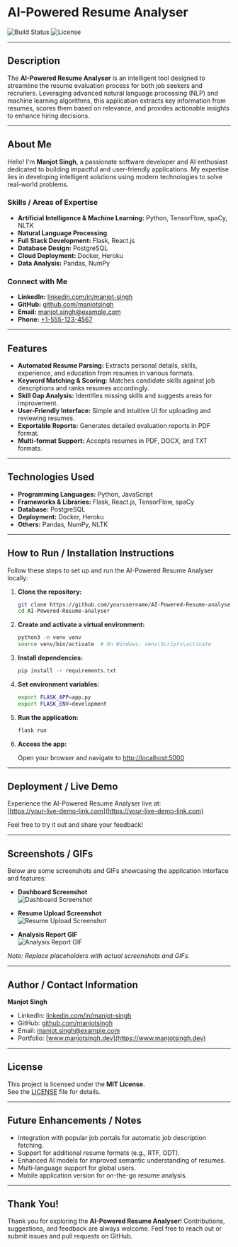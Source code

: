 # AI-Powered Resume Analyser  
![Build Status](https://img.shields.io/badge/build-passing-brightgreen) ![License](https://img.shields.io/badge/license-MIT-blue)

---

## Description

The **AI-Powered Resume Analyser** is an intelligent tool designed to streamline the resume evaluation process for both job seekers and recruiters. Leveraging advanced natural language processing (NLP) and machine learning algorithms, this application extracts key information from resumes, scores them based on relevance, and provides actionable insights to enhance hiring decisions.

---

## About Me

Hello! I'm **Manjot Singh**, a passionate software developer and AI enthusiast dedicated to building impactful and user-friendly applications. My expertise lies in developing intelligent solutions using modern technologies to solve real-world problems.

### Skills / Areas of Expertise
- **Artificial Intelligence & Machine Learning:** Python, TensorFlow, spaCy, NLTK  
- **Natural Language Processing**  
- **Full Stack Development:** Flask, React.js  
- **Database Design:** PostgreSQL  
- **Cloud Deployment:** Docker, Heroku  
- **Data Analysis:** Pandas, NumPy  

### Connect with Me
- **LinkedIn:** [linkedin.com/in/manjot-singh](https://linkedin.com/in/manjot-singh)  
- **GitHub:** [github.com/manjotsingh](https://github.com/manjotsingh)  
- **Email:** [manjot.singh@example.com](mailto:manjot.singh@example.com)  
- **Phone:** [+1-555-123-4567](tel:+15551234567)  

---

## Features

- **Automated Resume Parsing:** Extracts personal details, skills, experience, and education from resumes in various formats.  
- **Keyword Matching & Scoring:** Matches candidate skills against job descriptions and ranks resumes accordingly.  
- **Skill Gap Analysis:** Identifies missing skills and suggests areas for improvement.  
- **User-Friendly Interface:** Simple and intuitive UI for uploading and reviewing resumes.  
- **Exportable Reports:** Generates detailed evaluation reports in PDF format.  
- **Multi-format Support:** Accepts resumes in PDF, DOCX, and TXT formats.  

---

## Technologies Used

- **Programming Languages:** Python, JavaScript  
- **Frameworks & Libraries:** Flask, React.js, TensorFlow, spaCy  
- **Database:** PostgreSQL  
- **Deployment:** Docker, Heroku  
- **Others:** Pandas, NumPy, NLTK  

---

## How to Run / Installation Instructions

Follow these steps to set up and run the AI-Powered Resume Analyser locally:

1. **Clone the repository:**

   ```bash
   git clone https://github.com/yourusername/AI-Powered-Resume-analyser.git
   cd AI-Powered-Resume-analyser
   ```

2. **Create and activate a virtual environment:**

   ```bash
   python3 -m venv venv
   source venv/bin/activate  # On Windows: venv\Scripts\activate
   ```

3. **Install dependencies:**

   ```bash
   pip install -r requirements.txt
   ```

4. **Set environment variables:**

   ```bash
   export FLASK_APP=app.py
   export FLASK_ENV=development
   ```

5. **Run the application:**

   ```bash
   flask run
   ```

6. **Access the app:**

   Open your browser and navigate to [http://localhost:5000](http://localhost:5000)

---

## Deployment / Live Demo

Experience the AI-Powered Resume Analyser live at:  
[https://your-live-demo-link.com](https://your-live-demo-link.com)  

Feel free to try it out and share your feedback!

---

## Screenshots / GIFs

Below are some screenshots and GIFs showcasing the application interface and features:

- **Dashboard Screenshot**  
  ![Dashboard Screenshot](https://via.placeholder.com/800x400.png?text=Dashboard+Screenshot)  

- **Resume Upload Screenshot**  
  ![Resume Upload Screenshot](https://via.placeholder.com/800x400.png?text=Resume+Upload+Screenshot)  

- **Analysis Report GIF**  
  ![Analysis Report GIF](https://via.placeholder.com/800x400.png?text=Analysis+Report+GIF)  

*Note: Replace placeholders with actual screenshots and GIFs.*

---

## Author / Contact Information

**Manjot Singh**  
- LinkedIn: [linkedin.com/in/manjot-singh](https://linkedin.com/in/manjot-singh)  
- GitHub: [github.com/manjotsingh](https://github.com/manjotsingh)  
- Email: [manjot.singh@example.com](mailto:manjot.singh@example.com)  
- Portfolio: [www.manjotsingh.dev](https://www.manjotsingh.dev)  

---

## License

This project is licensed under the **MIT License**.  
See the [LICENSE](LICENSE) file for details.

---

## Future Enhancements / Notes

- Integration with popular job portals for automatic job description fetching.  
- Support for additional resume formats (e.g., RTF, ODT).  
- Enhanced AI models for improved semantic understanding of resumes.  
- Multi-language support for global users.  
- Mobile application version for on-the-go resume analysis.  

---

## Thank You!

Thank you for exploring the **AI-Powered Resume Analyser**! Contributions, suggestions, and feedback are always welcome. Feel free to reach out or submit issues and pull requests on GitHub.
